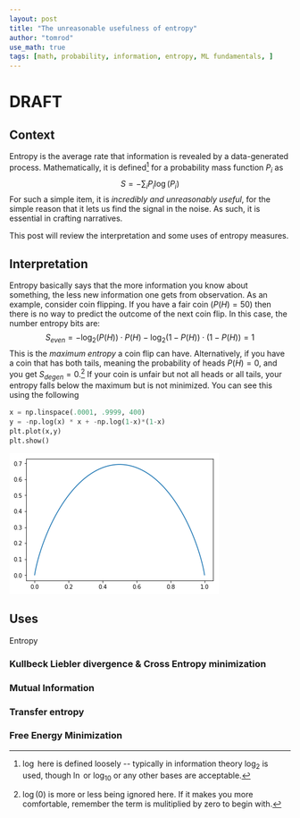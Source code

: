 ```yaml
---
layout: post
title: "The unreasonable usefulness of entropy"
author: "tomrod"
use_math: true
tags: [math, probability, information, entropy, ML fundamentals, ]
---
```

# DRAFT

## Context

Entropy is the average rate that information is revealed by a data-generated process. Mathematically, it is defined[^1] for a probability mass function $P_i$ as
$$S = - \sum_i P_i \log(P_i)$$
For such a simple item, it is *incredibly and unreasonably useful*, for the simple reason that it lets us find the signal in the noise. As such, it is essential in crafting narratives.

This post will review the interpretation and some uses of entropy measures.

## Interpretation
Entropy basically says that the more information you know about something, the less new information one gets from observation. As an example, consider coin flipping. If you have a fair coin ($P(H) = 50%$) then there is no way to predict the outcome of the next coin flip. In this case, the number entropy bits are:
$$S_{even} = -\log_2(P(H)) \cdot P(H) - \log_2(1-P(H))\cdot(1-P(H)) = 1$$
This is the *maximum entropy* a coin flip can have. Alternatively, if you have a coin that has both tails, meaning the probability of heads $P(H)=0$, and you get
$S_{degen} =0$.[^2] If your coin is unfair but not all heads or all tails, your entropy falls below the maximum but is not minimized. 
 You can see this using the following

```python
x = np.linspace(.0001, .9999, 400)
y = -np.log(x) * x + -np.log(1-x)*(1-x)
plt.plot(x,y)
plt.show()
```
![png](/assets/images/20181230_basic_entropy.png)



## Uses
Entropy 


### Kullbeck Liebler divergence & Cross Entropy minimization

### Mutual Information

### Transfer entropy

### Free Energy Minimization

[^1]: $\log$ here is defined loosely -- typically in information theory $\log_2$ is used, though $\ln$ or $\log_{10}$ or any other bases are acceptable.

[^2]: $\log(0)$ is more or less being ignored here. If it makes you more comfortable, remember the term is mulitiplied by zero to begin with.